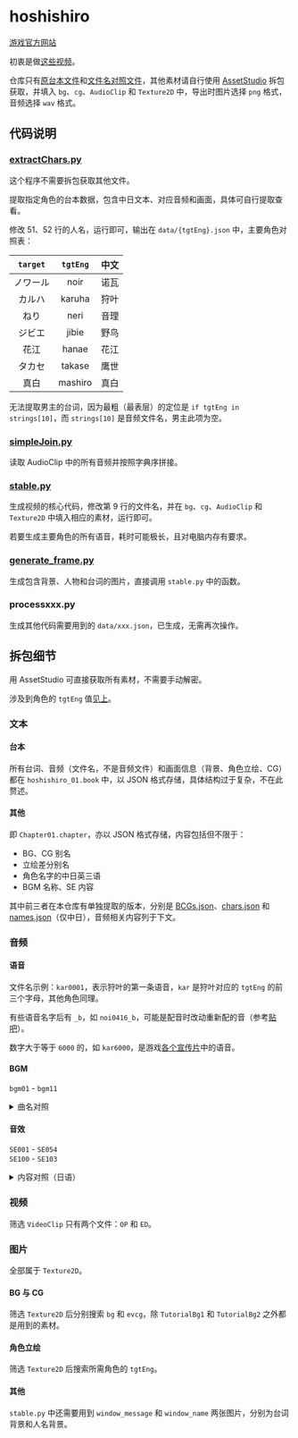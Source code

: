 # hoshishiro

[游戏官方网站](http://shiratamaco.com/)

初衷是做[这些视频](https://space.bilibili.com/476232350/lists/5105429)。

仓库只有[原台本文件](https://github.com/788009/hoshishiro/blob/main/MonoBehaviour/hoshishiro_01.book.json)和[文件名对照文件](https://github.com/788009/hoshishiro/blob/main/MonoBehaviour/Chapter01.chapter.json)，其他素材请自行使用 [AssetStudio](https://github.com/Perfare/AssetStudio) 拆包获取，并填入 `bg`、`cg`、`AudioClip` 和 `Texture2D` 中，导出时图片选择 `png` 格式，音频选择 `wav` 格式。

## 代码说明

### [extractChars.py](https://github.com/788009/hoshishiro/blob/main/extractChars.py)

这个程序不需要拆包获取其他文件。

提取指定角色的台本数据，包含中日文本、对应音频和画面，具体可自行提取查看。

修改 51、52 行的人名，运行即可，输出在 `data/{tgtEng}.json` 中，主要角色对照表：

|`target`|`tgtEng`|中文|
|:-:|:-:|:-:|
|ノワール|noir|诺瓦|
|カルハ|karuha|狩叶|
|ねり|neri|音理|
|ジビエ|jibie|野鸟|
|花江|hanae|花江|
|タカセ|takase|鹰世|
|真白|mashiro|真白|

无法提取男主的台词，因为最粗（最表层）的定位是 `if tgtEng in strings[10]`，而 `strings[10]` 是音频文件名，男主此项为空。

### [simpleJoin.py](https://github.com/788009/hoshishiro/blob/main/simpleJoin.py)

读取 AudioClip 中的所有音频并按照字典序拼接。

### [stable.py](https://github.com/788009/hoshishiro/blob/main/stable.py)

生成视频的核心代码，修改第 9 行的文件名，并在 `bg`、`cg`、`AudioClip` 和 `Texture2D` 中填入相应的素材，运行即可。

若要生成主要角色的所有语音，耗时可能极长，且对电脑内存有要求。

### [generate_frame.py](https://github.com/788009/hoshishiro/blob/main/generate_frame.py)

生成包含背景、人物和台词的图片，直接调用 `stable.py` 中的函数。

### processxxx.py

生成其他代码需要用到的 `data/xxx.json`，已生成，无需再次操作。

## 拆包细节

用 AssetStudio 可直接获取所有素材，不需要手动解密。

涉及到角色的 `tgtEng` 值[见上](https://github.com/788009/hoshishiro?tab=readme-ov-file#extractcharspy)。

### 文本

#### 台本

所有台词、音频（文件名，不是音频文件）和画面信息（背景、角色立绘、CG）都在 `hoshishiro_01.book` 中，以 JSON 格式存储，具体结构过于复杂，不在此赘述。

#### 其他

即 `Chapter01.chapter`，亦以 JSON 格式存储，内容包括但不限于：

- BG、CG 别名
- 立绘差分别名
- 角色名字的中日英三语
- BGM 名称、SE 内容

其中前三者在本仓库有单独提取的版本，分别是 [BCGs.json](https://github.com/788009/hoshishiro/blob/main/data/BCGs.json)、[chars.json](https://github.com/788009/hoshishiro/blob/main/data/chars.json) 和 [names.json](https://github.com/788009/hoshishiro/blob/main/data/names.json)（仅中日），音频相关内容列于下文。

### 音频

#### 语音

文件名示例：`kar0001`，表示狩叶的第一条语音，`kar` 是狩叶对应的 `tgtEng` 的前三个字母，其他角色同理。

有些语音名字后有 `_b`，如 `noi0416_b`，可能是配音时改动重新配的音（参考[贴吧](https://tieba.baidu.com/p/7474577881)）。

数字大于等于 `6000` 的，如 `kar6000`，是游戏[各个宣传片](https://www.youtube.com/watch?v=MEJC0FsCido&list=PL-PtwSDik6nTAPjGgkBUGY8IMr9A4LAUx)中的语音。

#### BGM

`bgm01` - `bgm11`

<details>
<summary>曲名对照</summary>

|文件名|曲名|备注|
|-|-|-|
|`bgm01`|星空鉄道ミルキーウェイ||
|`bgm02`|気ままな日常||
|`bgm03`|星の海||
|`bgm04`|列車はゆく||
|`bgm05`|猫耳としっぽ||
|`bgm06`|cutie conductor|狩叶搞事曲|
|`bgm07`|おかえりなさい|音理|
|`bgm08`|暗影|恐怖场景|
|`bgm09`|砕け散る星|如泣如诉|
|`bgm10`|終わらない旅||
|`bgm11`|OPのピアノVer|スタートリップ Piano Ver.|

</details>

#### 音效

`SE001` - `SE054`  
`SE100` - `SE103`

<details>
<summary>内容对照（日语）</summary>

|文件名|内容|
|-|-|
|`SE001`|蒸気機関車：汽笛|
|`SE002`|蒸気機関車：停止するためにブレーキ|
|`SE003`|蒸気機関車：停車中|
|`SE004`|蒸気機関車：走行中|
|`SE005`|木製ドア開く|
|`SE006`|抱きつく音|
|`SE007`|ライターの音|
|`SE008`|ベル|
|`SE009`|エンジン始動音|
|`SE010`|倒れる音|
|`SE011`|紙めくる|
|`SE012`|金属開ける|
|`SE013`|シューという蒸気音|
|`SE014`|セミの声|
|`SE015`|冷蔵庫開ける音|
|`SE017`|蒸気機関車_蒸気を出す音|
|`SE018`|椅子から立ち上がる|
|`SE021`|天窓閉める|
|`SE022`|缶を置く１|
|`SE023`|プルタブ開ける|
|`SE024`|プルタブ開ける（ビール）|
|`SE024a`|プルタブ開ける（ビール）|
|`SE025`|木製ドア強く開く|
|`SE026`|スケッチブックに鉛筆で書く|
|`SE027`|水をかける|
|`SE028`|手を合わせる|
|`SE029`|ビニールがさ|
|`SE030`|手持ち花火|
|`SE031`|線香花火|
|`SE032`|カーテン開ける|
|`SE033`|南京錠鍵をあける|
|`SE034`|木製扉あける（重め）|
|`SE035`|予告ベル|
|`SE036`|心臓の音|
|`SE036b`|心臓の音（トクントクン|
|`SE037`|アパートの鍵ドア開ける（ガチャ|
|`SE038`|アパートの鍵開ける（ガチャ|
|`SE039`|アパートのドア開ける（ガチャン|
|`SE040`|アパートのドア叩く（ガンガンガンガン|
|`SE041`|茂み（ガサッ|
|`SE042`|冷蔵庫を開ける|
|`SE043`|スケッチブックのページをめくる|
|`SE044`|コケる（どしーん|
|`SE045`|自動ドア開く|
|`SE046`|物がさごそ|
|`SE047`|病室のドアに触れる（ガチャ|
|`SE048`|病室のスライドドアを開ける|
|`SE049`|物音（ガタッ|
|`SE050`|猫の声|
|`SE051`|ざわめき|
|`SE052`|病室ドア閉める|
|`SE053`|叩かれる|
|`SE054`|心電図音|
|`SE100`|足音_ノワール_歩く|
|`SE101`|足音_ノワール_走る|
|`SE102`|足音_女性_歩く|
|`SE103`|足音_女性_走る|

</details>

### 视频

筛选 `VideoClip` 只有两个文件：`OP` 和 `ED`。

### 图片

全部属于 `Texture2D`。

#### BG 与 CG

筛选 `Texture2D` 后分别搜索 `bg` 和 `evcg`，除 `TutorialBg1` 和 `TutorialBg2` 之外都是用到的素材。

#### 角色立绘

筛选 `Texture2D` 后搜索所需角色的 `tgtEng`。

#### 其他

`stable.py` 中还需要用到 `window_message` 和 `window_name` 两张图片，分别为台词背景和人名背景。